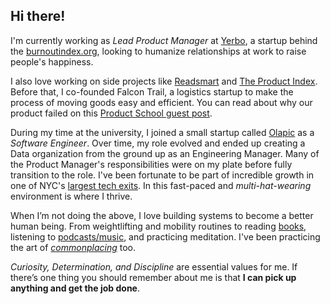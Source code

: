 
## Hi there!

I'm currently working as *Lead Product Manager* at [Yerbo](https://yerbo.co), a startup behind the [burnoutindex.org](https://burnoutindex.org), looking to humanize relationships at work to raise people's happiness. 

I also love working on side projects like [Readsmart](https://readsmart.co) and [The Product Index](https://theproductindexg.com). Before that, I co-founded Falcon Trail, a logistics startup to make the process of moving goods easy and efficient. You can read about why our product failed on this [Product School guest post](https://www.productschool.com/blog/product-management-2/failed-product-idea-story-mistakes/).

During my time at the university, I joined a small startup called [Olapic](https://olapic.com) as a *Software Engineer*. Over time, my role evolved and ended up creating a Data organization from the ground up as an Engineering Manager. Many of the Product Manager's responsibilities were on my plate before fully transition to the role. I've been fortunate to be part of incredible growth in one of NYC's [largest tech exits](https://techcrunch.com/2016/07/21/monotype-acquires-olapic/). In this fast-paced and *multi-hat-wearing* environment is where I thrive.

When I’m not doing the above, I love building systems to become a better human being. From weightlifting and mobility routines to reading [books](https://www.goodreads.com/user/show/74645368-david-fern-ndez), listening to [podcasts/music](spotify:user:fernandezdavid7), and practicing meditation. I've been practicing the art of [*commonplacing*](https://medium.com/read-smart/why-you-should-consider-a-digital-commonplace-book-dd8748215ccb) too.

*Curiosity, Determination, and Discipline* are essential values for me. If there’s one thing you should remember about me is that **I can pick up anything and get the job done**.